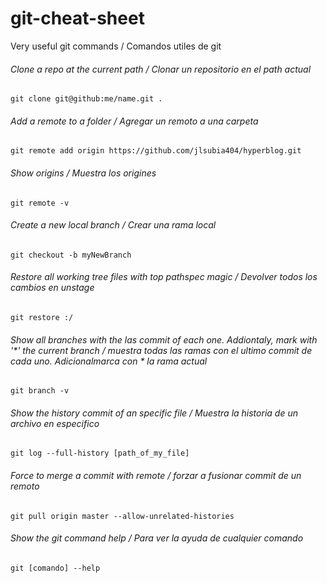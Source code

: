 # git-cheat-sheet
Very useful git commands / Comandos utiles de git

###### Clone a repo at the current path / Clonar un repositorio en el path actual
```shell
git clone git@github:me/name.git .
```

###### Add a remote to a folder / Agregar un remoto a una carpeta
```shell
git remote add origin https://github.com/jlsubia404/hyperblog.git
```
###### Show origins / Muestra los origines 
```shell
git remote -v
```

###### Create a new local branch / Crear una rama local
```shell
git checkout -b myNewBranch
```

###### Restore all working tree files with top pathspec magic / Devolver todos los cambios en unstage
```shell
git restore :/
```

###### Show all branches with the las commit of each one. Addiontaly, mark with '*' the current branch / muestra todas las ramas con el ultimo commit de cada uno. Adicionalmarca con *  la rama actual
```shell
git branch -v
```

###### Show the history commit of an specific file / Muestra la historia de un archivo en especifico
```shell
git log --full-history [path_of_my_file]
```


###### Force to merge a commit with remote / forzar a fusionar commit de un remoto
```shell
git pull origin master --allow-unrelated-histories
```


###### Show the git command help / Para ver la ayuda de cualquier comando
```shell
git [comando] --help
```

